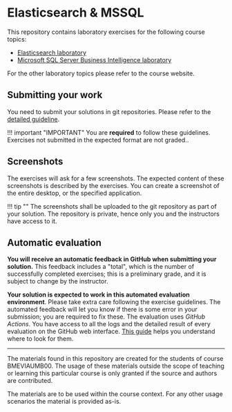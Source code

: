 # Elasticsearch & MSSQL

This repository contains laboratory exercises for the following course topics:

- [Elasticsearch laboratory](elasticsearch/index.md)
- [Microsoft SQL Server Business Intelligence laboratory](mssql/index.md)

For the other laboratory topics please refer to the course website.

## Submitting your work

You need to submit your solutions in git repositories. Please refer to the [detailed guideline](GitHub.md).

!!! important "IMPORTANT"
    You are **required** to follow these guidelines. Exercises not submitted in the expected format are not graded..

## Screenshots

The exercises will ask for a few screenshots. The expected content of these screenshots is described by the exercises. You can create a screenshot of the entire desktop, or the specified application.

!!! tip ""
    The screenshots shall be uploaded to the git repository as part of your solution. The repository is private, hence only you and the instructors have access to it.

## Automatic evaluation

**You will receive an automatic feedback in GitHub when submitting your solution.** This feedback includes a "total", which is the number of successfully completed exercises; this is a preliminary grade, and it is subject to change by the instructor.

**Your solution is expected to work in this automated evaluation environment**. Please take extra care following the exercise guidelines. The automated feedback will let you know if there is some error in your submission; you are required to fix these. The evaluation uses _GitHub Actions_. You have access to all the logs and the detailed result of every evaluation on the GitHub web interface. [This guide](GitHub-Actions.md) helps you understand where to look for them.

---

The materials found in this repository are created for the students of course BMEVIAUMB00. The usage of these materials outside the scope of teaching or learning this particular course is only granted if the source and authors are contributed.

The materials are to be used within the course context. For any other usage scenarios the material is provided as-is.